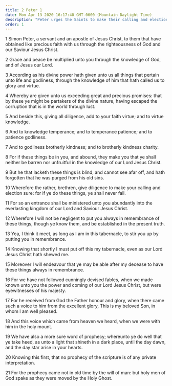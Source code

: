 ```yaml
---
title: 2 Peter 1
date: Mon Apr 13 2020 16:17:40 GMT-0600 (Mountain Daylight Time)
description: "Peter urges the Saints to make their calling and election sure—Prophecy comes by the power of the Holy Ghost."
order: 1
---
```


1 Simon Peter, a servant and an apostle of Jesus Christ, to them that have obtained like precious faith with us through the righteousness of God and our Saviour Jesus Christ.

2 Grace and peace be multiplied unto you through the knowledge of God, and of Jesus our Lord.

3 According as his divine power hath given unto us all things that pertain unto life and godliness, through the knowledge of him that hath called us to glory and virtue.

4 Whereby are given unto us exceeding great and precious promises: that by these ye might be partakers of the divine nature, having escaped the corruption that is in the world through lust.

5 And beside this, giving all diligence, add to your faith virtue; and to virtue knowledge.

6 And to knowledge temperance; and to temperance patience; and to patience godliness.

7 And to godliness brotherly kindness; and to brotherly kindness charity.

8 For if these things be in you, and abound, they make you that ye shall neither be barren nor unfruitful in the knowledge of our Lord Jesus Christ.

9 But he that lacketh these things is blind, and cannot see afar off, and hath forgotten that he was purged from his old sins.

10 Wherefore the rather, brethren, give diligence to make your calling and election sure: for if ye do these things, ye shall never fall.

11 For so an entrance shall be ministered unto you abundantly into the everlasting kingdom of our Lord and Saviour Jesus Christ.

12 Wherefore I will not be negligent to put you always in remembrance of these things, though ye know them, and be established in the present truth.

13 Yea, I think it meet, as long as I am in this tabernacle, to stir you up by putting you in remembrance.

14 Knowing that shortly I must put off this my tabernacle, even as our Lord Jesus Christ hath shewed me.

15 Moreover I will endeavour that ye may be able after my decease to have these things always in remembrance.

16 For we have not followed cunningly devised fables, when we made known unto you the power and coming of our Lord Jesus Christ, but were eyewitnesses of his majesty.

17 For he received from God the Father honour and glory, when there came such a voice to him from the excellent glory, This is my beloved Son, in whom I am well pleased.

18 And this voice which came from heaven we heard, when we were with him in the holy mount.

19 We have also a more sure word of prophecy; whereunto ye do well that ye take heed, as unto a light that shineth in a dark place, until the day dawn, and the day star arise in your hearts.

20 Knowing this first, that no prophecy of the scripture is of any private interpretation.

21 For the prophecy came not in old time by the will of man: but holy men of God spake as they were moved by the Holy Ghost.
